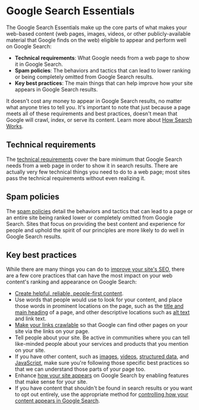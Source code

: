 Google Search Essentials
========================

The Google Search Essentials make up the core parts of what makes your web-based content (web pages, images, videos, or other publicly-available material that Google finds on the web) eligible to appear and perform well on Google Search:

*   **Technical requirements**: What Google needs from a web page to show it in Google Search.
*   **Spam policies**: The behaviors and tactics that can lead to lower ranking or being completely omitted from Google Search results.
*   **Key best practices**: The main things that can help improve how your site appears in Google Search results.

It doesn't cost any money to appear in Google Search results, no matter what anyone tries to tell you. It's important to note that just because a page meets all of these requirements and best practices, doesn't mean that Google will crawl, index, or serve its content. Learn more about [How Search Works](https://support.google.com/search/docs/fundamentals/how-search-works).

Technical requirements
----------------------

The [technical requirements](https://support.google.com/search/docs/essentials/technical) cover the bare minimum that Google Search needs from a web page in order to show it in search results. There are actually very few technical things you need to do to a web page; most sites pass the technical requirements without even realizing it.

Spam policies
-------------

The [spam policies](https://support.google.com/search/docs/essentials/spam-policies) detail the behaviors and tactics that can lead to a page or an entire site being ranked lower or completely omitted from Google Search. Sites that focus on providing the best content and experience for people and uphold the spirit of our principles are more likely to do well in Google Search results.

Key best practices
------------------

While there are many things you can do to [improve your site's SEO](https://support.google.com/search/docs), there are a few core practices that can have the most impact on your web content's ranking and appearance on Google Search:

*   [Create helpful, reliable, people-first content](https://support.google.com/search/docs/fundamentals/creating-helpful-content).
*   Use words that people would use to look for your content, and place those words in prominent locations on the page, such as the [title and main heading](https://support.google.com/search/docs/appearance/title-link#page-titles) of a page, and other descriptive locations such as [alt text](https://support.google.com/search/docs/appearance/google-images#use-descriptive-alt-text) and link text.
*   [Make your links crawlable](https://support.google.com/search/docs/crawling-indexing/links-crawlable#crawlable-links) so that Google can find other pages on your site via the links on your page.
*   Tell people about your site. Be active in communities where you can tell like-minded people about your services and products that you mention on your site.
*   If you have other content, such as [images](https://support.google.com/search/docs/appearance/google-images), [videos](https://support.google.com/search/docs/appearance/video), [structured data](https://support.google.com/search/docs/appearance/structured-data/intro-structured-data), and [JavaScript](https://support.google.com/search/docs/crawling-indexing/javascript/javascript-seo-basics), make sure you're following those specific best practices so that we can understand those parts of your page too.
*   Enhance [how your site appears](https://support.google.com/search/docs/appearance/visual-elements-gallery) on Google Search by enabling features that make sense for your site.
*   If you have content that shouldn't be found in search results or you want to opt out entirely, use the appropriate method for [controlling how your content appears in Google Search](https://support.google.com/search/docs/crawling-indexing/control-what-you-share).
